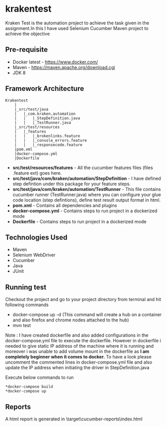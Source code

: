 # krakentest
Kraken Test is the automation project to achieve the task given in the assignment.In this I have used Selenium Cucumber Maven project to achieve the objective

Pre-requisite
--------------
* Docker latest - https://www.docker.com/
* Maven - https://maven.apache.org/download.cgi
* JDK 8

Framework Architecture
--------------
	Krakentest
		|
		|_src/test/java
		|	|_com.kraken.automation
		|	|	|_StepDefinition.java
		|	|	|_TestRunner.java
		|_src/test/resources
		|	|_features
		|	|	|_brokenlinks.feature
		|	|	|_console_errors.feature
   		|	|	|_responsecode.feature
    	|pom.xml
    	|docker-compose.yml
		|Dockerfile
    

* **src/test/resources/features** - All the cucumber features files (files .feature ext) goes here.
* **src/test/java/com/kraken/automation/StepDefinition** - I have defined step defintion under this package for your feature steps.
* **src/test/java/com/kraken/automation/TestRunner** - This file contains cucumber runner (TestRunner.java) where you can configure your glue code location (step defintions), define test result output format in html. 
* **pom.xml** - Contains all dependencies and plugins
* **docker-compose.yml** - Contains steps to run project in a dockerized mode
* **Dockerfile** - Contains steps to run project in a dockerized mode

Technologies Used
-----------------
* Maven
* Selenium WebDriver
* Cucumber
* Java
* JUnit

Running test
--------------
Checkout the project and go to your project directory from terminal and hit following commands
* docker-compose up -d (This command will create a hub on a container and also firefox and chrome nodes attached to the hub)
* mvn test

Note : I have created dockerfile and also added configurations in the docker-compose.yml file to execute the dockerfile. However in dockerfile i needed to give static IP address of the machine where it is running and moreover i was unable to add volume mount in the dockerfile as **I am completely beginner when it comes to docker.** To have a look please uncomment the commented lines in docker-compose.yml file and also update the IP address when initiating the driver in StepDefinition.java

Execute below commands to run

	*docker-compose build
	*docker-compose up 

Reports
--------------

A html report is generated in \target\cucumber-reports\index.html

